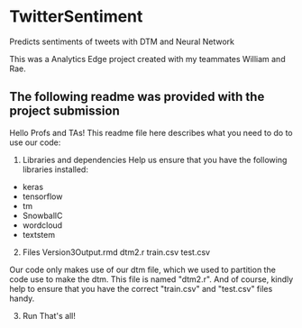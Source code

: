 # TwitterSentiment
Predicts sentiments of tweets with DTM and Neural Network

This was a Analytics Edge project created with my teammates William and Rae.

## The following readme was provided with the project submission

Hello Profs and TAs! This readme file here describes what you need to do to use our code:

1. Libraries and dependencies
Help us ensure that you have the following libraries installed:
- keras
- tensorflow
- tm
- SnowballC
- wordcloud
- textstem

2. Files
Version3Output.rmd
dtm2.r
train.csv
test.csv

Our code only makes use of our dtm file, which we used to partition the code use to make the dtm. This file is named "dtm2.r".
And of course, kindly help to ensure that you have the correct "train.csv" and "test.csv" files handy.

3. Run
That's all!
